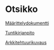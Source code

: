 # Otsikko

[Määrittelydokumentti](https://github.com/Laakeri/otm-harjoitustyo/blob/master/dokumentaatio/vaatimusmaarittely.md)

[Tuntikirjanpito](https://github.com/Laakeri/otm-harjoitustyo/blob/master/dokumentaatio/tuntikirjanpito.md)

[Arkkitehtuurikuvaus](https://github.com/Laakeri/otm-harjoitustyo/blob/master/dokumentaatio/arkkitehtuuri.md)
